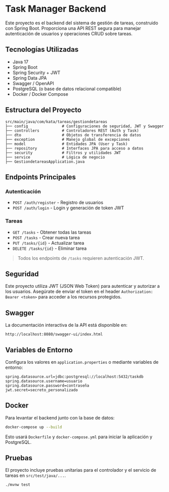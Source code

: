 # Task Manager Backend

Este proyecto es el backend del sistema de gestión de tareas, construido con Spring Boot. Proporciona una API REST segura para manejar autenticación de usuarios y operaciones CRUD sobre tareas.

## Tecnologías Utilizadas

* Java 17
* Spring Boot
* Spring Security + JWT
* Spring Data JPA
* Swagger / OpenAPI
* PostgreSQL (o base de datos relacional compatible)
* Docker / Docker Compose

## Estructura del Proyecto

```
src/main/java/com/kata/tareas/gestiondetareas
├── config               # Configuraciones de seguridad, JWT y Swagger
├── controllers          # Controladores REST (Auth y Task)
├── dto                  # Objetos de transferencia de datos
├── exception            # Manejo global de excepciones
├── model                # Entidades JPA (User y Task)
├── repository           # Interfaces JPA para acceso a datos
├── security             # Filtros y utilidades JWT
├── service              # Lógica de negocio
├── GestiondetareasApplication.java
```

## Endpoints Principales

### Autenticación

* `POST /auth/register` - Registro de usuarios
* `POST /auth/login` - Login y generación de token JWT

### Tareas

* `GET /tasks` - Obtener todas las tareas
* `POST /tasks` - Crear nueva tarea
* `PUT /tasks/{id}` - Actualizar tarea
* `DELETE /tasks/{id}` - Eliminar tarea

> Todos los endpoints de `/tasks` requieren autenticación JWT.

## Seguridad

Este proyecto utiliza JWT (JSON Web Token) para autenticar y autorizar a los usuarios. Asegúrate de enviar el token en el header `Authorization: Bearer <token>` para acceder a los recursos protegidos.

## Swagger

La documentación interactiva de la API está disponible en:

```
http://localhost:8080/swagger-ui/index.html
```

## Variables de Entorno

Configura los valores en `application.properties` o mediante variables de entorno:

```
spring.datasource.url=jdbc:postgresql://localhost:5432/taskdb
spring.datasource.username=usuario
spring.datasource.password=contraseña
jwt.secret=secreto_personalizado
```

## Docker

Para levantar el backend junto con la base de datos:

```bash
docker-compose up --build
```

Esto usará `Dockerfile` y `docker-compose.yml` para iniciar la aplicación y PostgreSQL.

## Pruebas

El proyecto incluye pruebas unitarias para el controlador y el servicio de tareas en `src/test/java/...`.

```bash
./mvnw test
```

